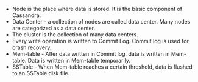 - Node is the place where data is stored. It is the basic component of Cassandra.
- Data Center - a collection of nodes are called data center. Many nodes are categorized as a data center.
- The cluster is the collection of many data centers.
- Every write operation is written to Commit Log. Commit log is used for crash recovery.
- Mem-table - After data written in Commit log, data is written in Mem-table. Data is written in Mem-table temporarily.
- SSTable - When Mem-table reaches a certain threshold, data is flushed to an SSTable disk file.
